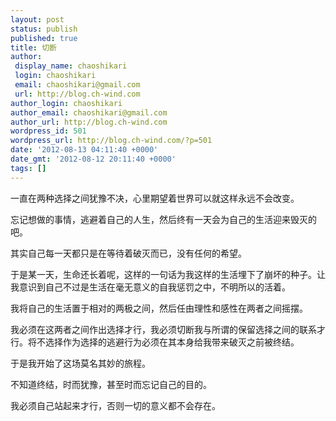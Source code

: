 ```yaml
---
layout: post
status: publish
published: true
title: 切断
author:
 display_name: chaoshikari
 login: chaoshikari
 email: chaoshikari@gmail.com
 url: http://blog.ch-wind.com
author_login: chaoshikari
author_email: chaoshikari@gmail.com
author_url: http://blog.ch-wind.com
wordpress_id: 501
wordpress_url: http://blog.ch-wind.com/?p=501
date: '2012-08-13 04:11:40 +0000'
date_gmt: '2012-08-12 20:11:40 +0000'
tags: []
---
```

一直在两种选择之间犹豫不决，心里期望着世界可以就这样永远不会改变。


忘记想做的事情，逃避着自己的人生，然后终有一天会为自己的生活迎来毁灭的吧。


其实自己每一天都只是在等待着破灭而已，没有任何的希望。


于是某一天，生命还长着呢，这样的一句话为我这样的生活埋下了崩坏的种子。让我意识到自己不过是生活在毫无意义的自我惩罚之中，不明所以的活着。


我将自己的生活置于相对的两极之间，然后任由理性和感性在两者之间摇摆。


我必须在这两者之间作出选择才行，我必须切断我与所谓的保留选择之间的联系才行。将不选择作为选择的逃避行为必须在其本身给我带来破灭之前被终结。


于是我开始了这场莫名其妙的旅程。


不知道终结，时而犹豫，甚至时而忘记自己的目的。


我必须自己站起来才行，否则一切的意义都不会存在。


